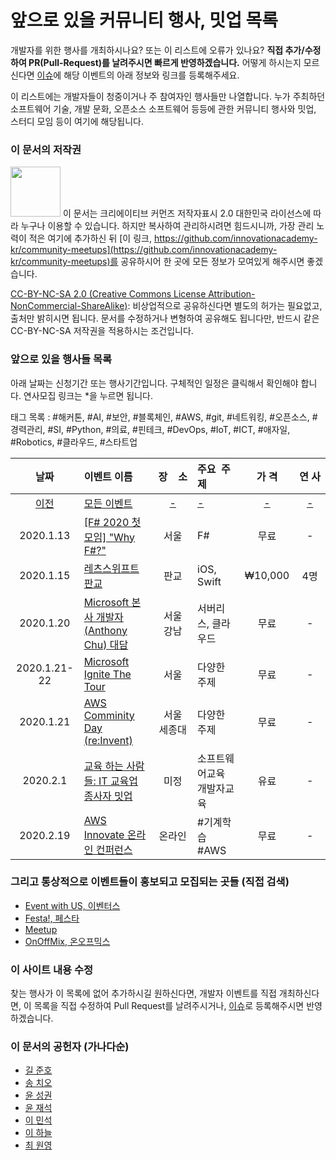 # 앞으로 있을 커뮤니티 행사, 밋업 목록

개발자를 위한 행사를 개최하시나요? 또는 이 리스트에 오류가 있나요?
**직접 추가/수정하여 PR(Pull-Request)를 날려주시면 빠르게 반영하겠습니다.**
어떻게 하시는지 모르신다면 [이슈](https://github.com/innovationacademy-kr/community-meetups/issues)에 해당 이벤트의 아래 정보와 링크를 등록해주세요.

이 리스트에는 개발자들이 청중이거나 주 참여자인 행사들만 나열합니다.
누가 주최하던 소프트웨어 기술, 개발 문화, 오픈소스 소프트웨어 등등에 관한 커뮤니티 행사와 밋업, 스터디 모임 등이 여기에 해당됩니다.

### 이 문서의 저작권 
<img src="https://mirrors.creativecommons.org/presskit/buttons/88x31/png/by-nc-sa.png" width="80px"></img> 
이 문서는 크리에이티브 커먼즈 저작자표시 2.0 대한민국 라이선스에 따라 
누구나 이용할 수 있습니다. 하지만 복사하여 관리하시려면 힘드시니까,
가장 관리 노력이 적은 여기에 추가하신 뒤 [이 링크, https://github.com/innovationacademy-kr/community-meetups](https://github.com/innovationacademy-kr/community-meetups)를 
공유하시어 한 곳에 모든 정보가 모여있게 해주시면 좋겠습니다. 

[CC-BY-NC-SA 2.0 (Creative Commons License Attribution-NonCommercial-ShareAlike)](https://creativecommons.org/licenses/by-nc-sa/2.0/): 
비상업적으로 공유하신다면 별도의 허가는 필요없고, 출처만 밝히시면 됩니다.
문서를 수정하거나 변형하여 공유해도 됩니다만, 반드시 같은 CC-BY-NC-SA
저작권을 적용하시는 조건입니다.

### 앞으로 있을 행사들 목록

아래 날짜는 신청기간 또는 행사기간입니다. 구체적인 일정은 클릭해서 확인해야 합니다. 연사모집 링크는 \*을 누르면 됩니다.  

태그 목록 : #해커톤, #AI, #보안, #블록체인, #AWS, #git, #네트워킹, #오픈소스, #경력관리, #SI, #Python, #의료, #핀테크, #DevOps, #IoT, #ICT, #애자일, #Robotics, #클라우드, #스타트업

| 날짜 | 이벤트&nbsp;이름 | 장&nbsp;&nbsp;&nbsp;&nbsp;소 | 주요&nbsp;&nbsp;주제 | 가&nbsp;격 | 연&nbsp;사 |
| :-: | :- | :-: | :- | :-: | :-: |
| [이전](old.md) |[모든 이벤트](old.md)|[-](old.md)|[-](old.md)|[-](old.md)|[-](old.md)|
| 2020.1.13 | [[F# 2020 첫 모임] "Why F#?"](https://www.meetup.com/ko-KR/FSharp-Korea/events/267338504/) | 서울 | F# | 무료 | - |
| 2020.1.15 | [레츠스위프트 판교](https://festa.io/events/803) | 판교 | iOS, Swift | ₩10,000 | 4명 |
| 2020.1.20 | [Microsoft 본사 개발자(Anthony Chu) 대담](https://festa.io/events/853) | 서울</br>강남 | 서버리스, 클라우드 | 무료 | - |
| 2020.1.21-22 | [Microsoft Ignite The Tour](https://www.microsoft.com/en-us/ignite-the-tour) | 서울 | 다양한 주제 | 무료 | - |
| 2020.1.21 | [AWS Comminity Day (re:Invent)](https://pages.awscloud.com/aws-community-day-seoul-2020.html?trkCampaign=community-day-seoul&trk=sm-channy) | 서울</br>세종대 | 다양한 주제 | 무료 | - |
| 2020.2.1 | [교육 하는 사람들: IT 교육업 종사자 밋업](https://www.notion.so/IT-03c7c832f43148bb9384ee2ef2f70fae) | 미정 | 소프트웨어교육 개발자교육 | 유료 | - |
| 2020.2.19 | [AWS Innovate 온라인 컨퍼런스](https://aws.amazon.com/ko/events/aws-innovate/machine-learning/) | 온라인 | #기계학습 #AWS | 무료 | - |

### 그리고 통상적으로 이벤트들이 홍보되고 모집되는 곳들 (직접 검색)

 * [Event with US, 이벤터스](https://event-us.kr/)
 * [Festa!, 페스타](https://festa.io/)
 * [Meetup](https://www.meetup.com/ko-KR/)
 * [OnOffMix, 온오프믹스](https://www.onoffmix.com)

### 이 사이트 내용 수정

찾는 행사가 이 목록에 없어 추가하시길 원하신다면, 개발자 이벤트를 직접 개최하신다면,
이 목록을 직접 수정하여 Pull Request를 날려주시거나, [이슈](https://github.com/innovationacademy-kr/community-meetups/issues)로 등록해주시면 반영하겠습니다.

### 이 문서의 공헌자 (가나다순)

* [길 준호](mailto:appleceo@kakao.com)
* [송 치오](mailto:ghsehr1@gmail.com)
* [윤 성권](mailto:keyakoto@gmail.com)
* [윤 재석](mailto:yjaeseok@gmail.com)
* [이 민석](mailto:ykhl1itj@gmail.com)
* [이 하늘](mailto:lee.haneul@gmail.com)
* [최 원영](https://blog.voidmainvoid.net/)
